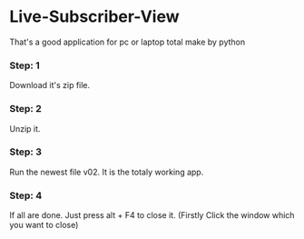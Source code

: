 # Live-Subscriber-View
That's a good application for pc or laptop total make by python

### Step: 1
Download it's zip file.

### Step: 2
Unzip it.

### Step: 3
Run the newest file v02. It is the totaly working app.

### Step: 4
If all are done. Just press alt + F4 to close it. (Firstly Click the window which you want to close)
